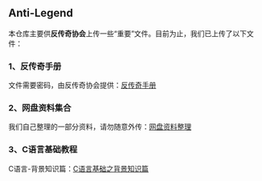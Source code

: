## Anti-Legend

本仓库主要供**反传奇协会**上传一些“重要”文件。目前为止，我们已上传了以下文件：


### 1、反传奇手册

文件需要密码，由反传奇协会提供：[反传奇手册](https://gagerain.github.io/AntiLegend/AntiLegend.html)



### 2、网盘资料集合

我们自己整理的一部分资料，请勿随意外传：[网盘资料整理](https://gagerain.github.io/AntiLegend/NetDisk.html)



### 3、C语言基础教程

C语言-背景知识篇：[C语言基础之背景知识篇](https://gagerain.github.io/AntiLegend/C-Tutor-One.html)
